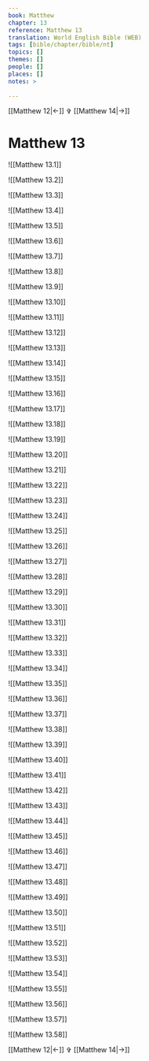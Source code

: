 ```yaml
---
book: Matthew
chapter: 13
reference: Matthew 13
translation: World English Bible (WEB)
tags: [bible/chapter/bible/nt]
topics: []
themes: []
people: []
places: []
notes: >
  
---
```


[[Matthew 12|<-]] ✞ [[Matthew 14|->]]

# Matthew 13

![[Matthew 13.1]]

![[Matthew 13.2]]

![[Matthew 13.3]]

![[Matthew 13.4]]

![[Matthew 13.5]]

![[Matthew 13.6]]

![[Matthew 13.7]]

![[Matthew 13.8]]

![[Matthew 13.9]]

![[Matthew 13.10]]

![[Matthew 13.11]]

![[Matthew 13.12]]

![[Matthew 13.13]]

![[Matthew 13.14]]

![[Matthew 13.15]]

![[Matthew 13.16]]

![[Matthew 13.17]]

![[Matthew 13.18]]

![[Matthew 13.19]]

![[Matthew 13.20]]

![[Matthew 13.21]]

![[Matthew 13.22]]

![[Matthew 13.23]]

![[Matthew 13.24]]

![[Matthew 13.25]]

![[Matthew 13.26]]

![[Matthew 13.27]]

![[Matthew 13.28]]

![[Matthew 13.29]]

![[Matthew 13.30]]

![[Matthew 13.31]]

![[Matthew 13.32]]

![[Matthew 13.33]]

![[Matthew 13.34]]

![[Matthew 13.35]]

![[Matthew 13.36]]

![[Matthew 13.37]]

![[Matthew 13.38]]

![[Matthew 13.39]]

![[Matthew 13.40]]

![[Matthew 13.41]]

![[Matthew 13.42]]

![[Matthew 13.43]]

![[Matthew 13.44]]

![[Matthew 13.45]]

![[Matthew 13.46]]

![[Matthew 13.47]]

![[Matthew 13.48]]

![[Matthew 13.49]]

![[Matthew 13.50]]

![[Matthew 13.51]]

![[Matthew 13.52]]

![[Matthew 13.53]]

![[Matthew 13.54]]

![[Matthew 13.55]]

![[Matthew 13.56]]

![[Matthew 13.57]]

![[Matthew 13.58]]

[[Matthew 12|<-]] ✞ [[Matthew 14|->]]
